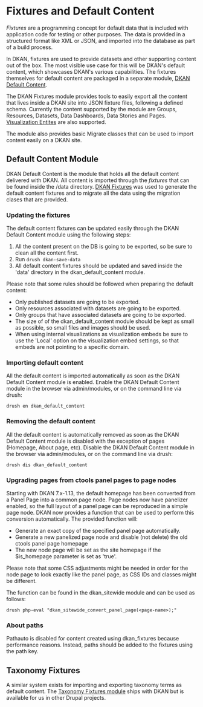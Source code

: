 # Fixtures and Default Content

_Fixtures_ are a programming concept for default data that is included with application code for testing or other purposes. The data is provided in a structured format like XML or JSON, and imported into the database as part of a build process.

In DKAN, fixtures are used to provide datasets and other supporting content out of the box. The most visible use case for this will be DKAN's default content, which showcases DKAN's various capabilities. The fixtures themselves for default content are packaged in a separate module, [DKAN Default Content](https://github.com/GetDKAN/dkan_default_content).

The DKAN Fixtures module provides tools to easily export all the content that lives inside a
DKAN site into JSON fixture files, following a defined schema. Currently the content supported by the module are Groups, Resources, Datasets, Data Dashboards, Data Stories and Pages. [Visualization Entites](https://github.com/GetDKAN/visualization_entity) are also supported.

The module also provides basic Migrate classes that can be used to import content easily on a DKAN site.

## Default Content Module

DKAN Default Content is the module that holds all the default content delivered with DKAN. All content is
imported through the _fixtures_ that can be found inside the /data directory. [DKAN Fixtures](https://github.com/GetDKAN/dkan/tree/7.x-1.x/modules/dkan/dkan_fixtures) was used to generate
the default content fixtures and to migrate all the data using the migration clases that are provided.

### Updating the fixtures

The default content fixtures can be updated easily through the DKAN Default Content module using the following steps:

1. All the content present on the DB is going to be exported, so be sure to clean all the content first.
2. Run ```drush dkan-save-data```
3. All default content fixtures should be updated and saved inside the 'data' directory in the dkan_default_content module.

Please note that some rules should be followed when preparing the default content:

* Only published datasets are going to be exported.
* Only resources associated with datasets are going to be exported.
* Only groups that have associated datasets are going to be exported.
* The size of of the dkan_default_content module should be kept as small as possible, so small files and images should be used.
* When using internal visualizations as visualization embeds be sure to use the 'Local' option on the visualization embed settings, so that embeds are not pointing to a specific domain.

### Importing default content

All the default content is imported automatically as soon as the DKAN Default Content module is enabled. Enable the DKAN Default Content module in the browser via admin/modules, or on the command line via drush:

```drush en dkan_default_content```

### Removing the default content

All the default content is automatically removed as soon as the DKAN Default Content module is disabled
with the exception of pages (Homepage, About page, etc). Disable the DKAN Default Content module in the browser via admin/modules, or on the command line via drush:

```drush dis dkan_default_content```

### Upgrading pages from ctools panel pages to page nodes

Starting with DKAN 7.x-1.13, the default homepage has been converted from a Panel Page into a common page node. Page nodes now have panelizer enabled, so the full layout of a panel page can be reproduced in a simple page node. DKAN now provides a function that can be used to perform this conversion automatically. The provided function will:

- Generate an exact copy of the specified panel page automatically.
- Generate a new panelized page node and disable (not delete) the old ctools panel page homepage
- The new node page will be set as the site homepage if the $is_homepage parameter is set as 'true'.

Please note that some CSS adjustments might be needed in order for the node page to look exactly like the panel page, as CSS IDs and classes might be different.

The function can be found in the dkan_sitewide module and can be used as follows:

```drush php-eval "dkan_sitewide_convert_panel_page(<page-name>);"```

### About paths
Pathauto is disabled for content created using dkan_fixtures because performance reasons. Instead, paths should be added to the fixtures using the path key.

## Taxonomy Fixtures

A similar system exists for importing and exporting taxonomy terms as default content. The [Taxonomy Fixtures module](https://github.com/GetDKAN/taxonomy_fixtures) ships with DKAN but is available for us in other Drupal projects.
